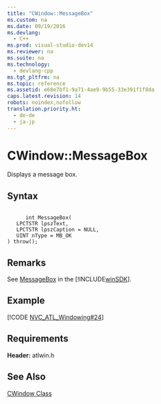 ```yaml
---
title: "CWindow::MessageBox"
ms.custom: na
ms.date: 09/19/2016
ms.devlang: 
  - C++
ms.prod: visual-studio-dev14
ms.reviewer: na
ms.suite: na
ms.technology: 
  - devlang-cpp
ms.tgt_pltfrm: na
ms.topic: reference
ms.assetid: e68e7bf1-9a71-4ae9-9b55-33e391f1f8da
caps.latest.revision: 14
robots: noindex,nofollow
translation.priority.ht: 
  - de-de
  - ja-jp
---
```

# CWindow::MessageBox
Displays a message box.  
  
## Syntax  
  
```  
  
      int MessageBox(  
   LPCTSTR lpszText,  
   LPCTSTR lpszCaption = NULL,  
   UINT nType = MB_OK   
) throw();  
```  
  
## Remarks  
 See [MessageBox](http://msdn.microsoft.com/library/windows/desktop/ms645505) in the [!INCLUDE[winSDK](../vs140/includes/winSDK_md.md)].  
  
## Example  
 [!CODE [NVC_ATL_Windowing#24](../CodeSnippet/VS_Snippets_Cpp/NVC_ATL_Windowing#24)]  
  
## Requirements  
 **Header:** atlwin.h  
  
## See Also  
 [CWindow Class](../vs140/CWindow-Class.md)
